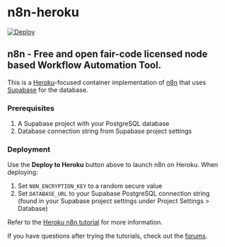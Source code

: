 # n8n-heroku

[![Deploy](https://www.herokucdn.com/deploy/button.svg)](https://dashboard.heroku.com/new?template=https://github.com/n8n-io/n8n-heroku/tree/main)

## n8n - Free and open fair-code licensed node based Workflow Automation Tool.

This is a [Heroku](https://heroku.com/)-focused container implementation of [n8n](https://n8n.io/) that uses [Supabase](https://supabase.com/) for the database.

### Prerequisites
1. A Supabase project with your PostgreSQL database
2. Database connection string from Supabase project settings

### Deployment
Use the **Deploy to Heroku** button above to launch n8n on Heroku. When deploying:
1. Set `N8N_ENCRYPTION_KEY` to a random secure value
2. Set `DATABASE_URL` to your Supabase PostgreSQL connection string (found in your Supabase project settings under Project Settings > Database)

Refer to the [Heroku n8n tutorial](https://docs.n8n.io/hosting/server-setups/heroku/) for more information.

If you have questions after trying the tutorials, check out the [forums](https://community.n8n.io/).
